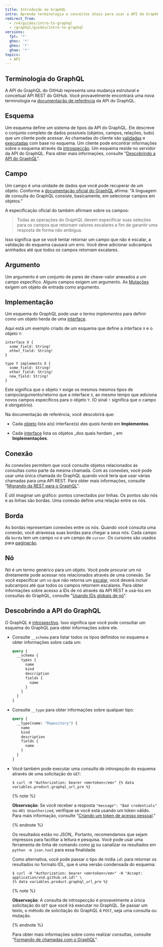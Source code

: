 ```yaml
---
title: Introdução ao GraphQL
intro: Aprenda terminologia e conceitos úteis para usar a API do GraphQL do GitHub.
redirect_from:
  - /v4/guides/intro-to-graphql
  - /graphql/guides/intro-to-graphql
versions:
  fpt: '*'
  ghec: '*'
  ghes: '*'
  ghae: '*'
topics:
  - API
---
```


## Terminologia do GraphQL

A API do GraphQL do GitHub representa uma mudança estrutural e conceitual API REST do GitHub. Você provavelmente encontrará uma nova terminologia na [documentação de referência](/graphql) da API do GraphQL.

## Esquema

Um esquema define um sistema de tipos da API do GraphQL. Ele descreve o conjunto completo de dados possíveis (objetos, campos, relações, tudo) que um cliente pode acessar. As chamadas do cliente são [validadas](https://graphql.github.io/learn/validation/) e [executadas](https://graphql.github.io/learn/execution/) com base no esquema. Um cliente pode encontrar informações sobre o esquema através da [introspecção](#discovering-the-graphql-api). Um esquema reside no servidor da API do GraphQL. Para obter mais informações, consulte "[Descobrindo a API do GraphQL](#discovering-the-graphql-api)".

## Campo

Um campo é uma unidade de dados que você pode recuperar de um objeto. Conforme a [documentação oficial do GraphQL](https://graphql.github.io/learn/schema/) afirma: "A linguagem de consulta do GraphQL consiste, basicamente, em selecionar campos em objetos."

A especificação oficial do [](https://graphql.github.io/graphql-spec/June2018/#sec-Language.Fields) também afirmam sobre os campos:

> Todas as operações do GraphQL devem especificar suas seleções para os campos que retornam valores escalares a fim de garantir uma resposta de forma não ambígua.

Isso significa que se você tentar retornar um campo que não é escalar, a validação do esquema causará um erro. Você deve adicionar subcampos aninhados até que todos os campos retornam escalares.

## Argumento

Um argumento é um conjunto de pares de chave-valor anexados a um campo específico. Alguns campos exigem um argumento. As [Mutações](/graphql/guides/forming-calls-with-graphql#about-mutations) exigem um objeto de entrada como argumento.

## Implementação

Um esquema do GraphQL pode usar o termo _implementos_ para definir como um objeto herda de uma [interface](/graphql/reference/interfaces).

Aqui está um exemplo criado de um esquema que define a interface `X` e o objeto `Y`:

```
interface X {
  some_field: String!
  other_field: String!
}

type Y implements X {
  some_field: String!
  other_field: String!
  new_field: String!
}
```

Este significa que o objeto `Y` exige os mesmos mesmos tipos de campo/argumento/retorno que a interface `X`, ao mesmo tempo que adiciona novos campos específicos para o objeto `Y`. (O sinal `!` significa que o campo é obrigatório).

Na documentação de referência, você descobrirá que:

* Cada [objeto](/graphql/reference/objects) lista a(s) interface(s) _das quais herda_ em **Implementos**.

* Cada [interface](/graphql/reference/interfaces) lista os objetos _dos quais herdam _ em **Implementações**.

## Conexão

As conexões permitem que você consulte objetos relacionados às consultas como parte da mesma chamada. Com as conexões, você pode usar uma única chamada do GraphQL quando você teria que usar várias chamadas para uma API REST. Para obter mais informações, consulte "[Migrando da REST para o GraphQL](/graphql/guides/migrating-from-rest-to-graphql)".

É útil imaginar um gráfico: pontos conectados por linhas. Os pontos são nós e as linhas são bordas. Uma conexão define uma relação entre os nós.

## Borda

As bordas representam conexões entre os nós. Quando você consulta uma conexão, você atravessa suas bordas para chegar a seus nós. Cada campo da `borda` tem um campo `nó` e um campo de `cursor`. Os cursores são usados para [paginação](https://graphql.github.io/learn/pagination/).

## Nó

_Nó_ é um termo genérico para um objeto. Você pode procurar um nó diretamente pode acessar nós relacionados através de uma conexão. Se você especificar um `nó` que não retorna um [escalar](/graphql/reference/scalars), você deverá incluir subcampos até que todos os campos retornem escalares. Para obter informações sobre acesso a IDs de nó através da API REST e usá-los em consultas do GraphQL, consulte "[Usando IDs globais de nó](/graphql/guides/using-global-node-ids)".

## Descobrindo a API do GraphQL

O GraphQL é [introspectivo](https://graphql.github.io/learn/introspection/). Isso significa que você pode consultar um esquema do GraphQL para obter informações sobre ele.

* Consulte `__schema` para listar todos os tipos definidos no esquema e obter informações sobre cada um:

  ```graphql
  query {
    __schema {
      types {
        name
        kind
        description
        fields {
          name
        }
      }
    }
  }
  ```

* Consulte `__type` para obter informações sobre qualquer tipo:

  ```graphql
  query {
    __type(name: "Repository") {
      name
      kind
      description
      fields {
        name
      }
    }
  }
  ```

* Você também pode executar uma _consulta de introspeção_ do esquema através de uma solicitação do `GET`:

  ```shell
  $ curl -H "Authorization: bearer <em>token</em>" {% data variables.product.graphql_url_pre %}
  ```

  {% note %}

  **Observação**: Se você receber a resposta `"message": "Bad credentials"` ou `401 Unauthorized`, verifique se você está usando um token válido. Para mais informação, consulte "[Criando um token de acesso pessoal](/github/authenticating-to-github/creating-a-personal-access-token)."

  {% endnote %}

  Os resultados estão no JSON,. Portanto, recomendamos que sejam impressos para facilitar a leitura e pesquisa. Você pode usar uma ferramenta de linha de comando como [jq](https://stedolan.github.io/jq/) ou canalizar os resultados em `python -m json.tool` para essa finalidade.

  Como alternativa, você pode passar o tipo de mídia `idl` para retornar os resultados no formato IDL, que é uma versão condensada do esquema:

  ```shell
  $ curl -H "Authorization: bearer <em>token</em>" -H "Accept: application/vnd.github.v4.idl" \
  {% data variables.product.graphql_url_pre %}
  ```

  {% note %}

  **Observação**: A consulta de introspecção é provavelmente a única solicitação do `GET` que você irá executar no GraphQL. Se passar um texto, o método de solicitação do GraphQL é `POST`, seja uma consulta ou mutação.

  {% endnote %}

  Para obter mais informações sobre como realizar consultas, consulte "[Formando de chamadas com o GraphQL](/graphql/guides/forming-calls-with-graphql)".
